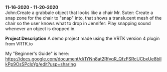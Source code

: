 <b>11-16-2020 - 11-20-2020</b> <br>
John:Create a grabbale object that looks like a chair
Mr. Suter: Create a snap zone for the chair to "snap" into, that shows a translucent mesh of the chair so the user knows what to drop in
Jennifer: Play snapping sound whenever an object is dropped in.

<b>Project Description</b>
A demo project made using the VRTK version 4 plugin from VRTK.io

My "Beginner's Guide" is here:
https://docs.google.com/document/d/1YNn8at2RfvqR_QfzFSRcUCbxUe8bIlkPp9OsSPcloYg/edit?usp=sharing